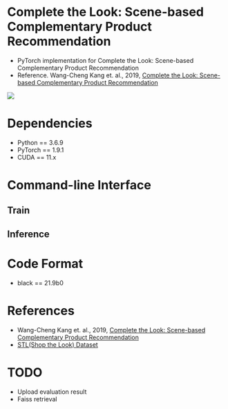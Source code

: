 # Complete the Look: Scene-based Complementary Product Recommendation
- PyTorch implementation for Complete the Look: Scene-based Complementary Product Recommendation
- Reference. Wang-Cheng Kang et. al., 2019, [Complete the Look: Scene-based Complementary Product Recommendation](https://arxiv.org/abs/1812.01748)

![](https://github.com/iloveslowfood/complete-the-look-pytorch-implementation/blob/main/etc/cpl.jpg?raw=true)


# Dependencies
- Python == 3.6.9
- PyTorch == 1.9.1
- CUDA == 11.x

# Command-line Interface
## Train

## Inference

# Code Format
- black == 21.9b0

# References
- Wang-Cheng Kang et. al., 2019, [Complete the Look: Scene-based Complementary Product Recommendation](https://arxiv.org/abs/1812.01748)
- [STL(Shop the Look) Dataset](https://github.com/kang205/STL-Dataset)

# TODO
- Upload evaluation result
- Faiss retrieval
